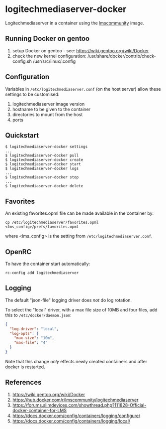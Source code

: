 # logitechmediaserver-docker

Logitechmediaserver in a container using the [lmscommunity](https://hub.docker.com/r/lmscommunity/logitechmediaserver)
image.

## Running Docker on gentoo

1. setup Docker on gentoo - see: https://wiki.gentoo.org/wiki/Docker
2. check the new kernel configuration: /usr/share/docker/contrib/check-config.sh /usr/src/linux/.config

## Configuration

Variables in `/etc/logitechmediaserver.conf` (on the host server) allow these settings to be customised:

1. logitechmediaserver image version
2. hostname to be given to the container
2. directories to mount from the host
3. ports

## Quickstart

```
$ logitechmediaserver-docker settings
...
$ logitechmediaserver-docker pull
$ logitechmediaserver-docker create
$ logitechmediaserver-docker start
$ logitechmediaserver-docker logs
...
$ logitechmediaserver-docker stop
...
$ logitechmediaserver-docker delete
```

## Favorites

An existing favorites.opml file can be made available in the container by:

```
cp /etc/logitechmediaserver/favorites.opml <lms_config>/prefs/favorites.opml
```

where <lms_config> is the setting from `/etc/logitechmediaserver.conf`.

## OpenRC

To have the container start automatically:

```
rc-config add logitechmediaserver
```

## Logging

The default "json-file" logging driver does *not* do log rotation.

To select the "local" driver, with a max file size of 10MB and four files, add this to `/etc/docker/daemon.json`:

```json
{
  "log-driver": "local",
  "log-opts": {
    "max-size": "10m",
    "max-file": "4"
  }
}
```

Note that this change *only* effects newly created containers and after docker is restarted.

## References

1. https://wiki.gentoo.org/wiki/Docker
2. https://hub.docker.com/r/lmscommunity/logitechmediaserver
3. https://forums.slimdevices.com/showthread.php?111828-Official-docker-container-for-LMS
4. https://docs.docker.com/config/containers/logging/configure/
5. https://docs.docker.com/config/containers/logging/local/